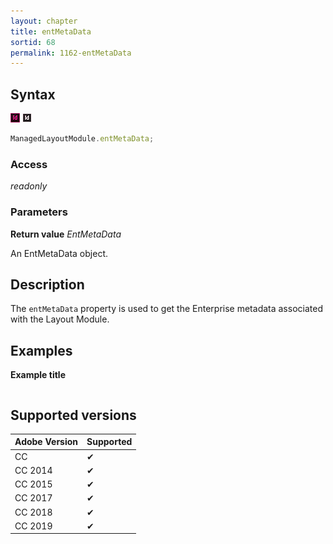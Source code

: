 ```yaml
---
layout: chapter
title: entMetaData
sortid: 68
permalink: 1162-entMetaData
---
```

## Syntax

![](../../images/indesign.png "InDesign") ![](../../images/indesignserver.png "InDesign Server")
```javascript
ManagedLayoutModule.entMetaData;
```

### Access

*readonly*

### Parameters

**Return value** *EntMetaData*

An EntMetaData object.

## Description

The `entMetaData` property is used to get the Enterprise metadata associated with the Layout Module.

## Examples

**Example title**

```javascript
```

## Supported versions

| Adobe Version | Supported |
|---------------|---------|
| CC            | ✔       |
| CC 2014       | ✔       |
| CC 2015       | ✔       |
| CC 2017       | ✔       |
| CC 2018       | ✔       |
| CC 2019       | ✔       |